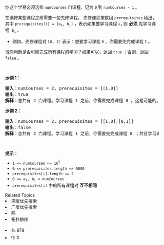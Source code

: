 <p>你这个学期必须选修 <code>numCourses</code> 门课程，记为 <code>0</code> 到 <code>numCourses - 1</code> 。</p>

<p>在选修某些课程之前需要一些先修课程。 先修课程按数组 <code>prerequisites</code> 给出，其中 <code>prerequisites[i] = [a<sub>i</sub>, b<sub>i</sub>]</code> ，表示如果要学习课程 <code>a<sub>i</sub></code> 则 <strong>必须</strong> 先学习课程  <code>b<sub>i</sub></code><sub> </sub>。</p>

<ul>
	<li>例如，先修课程对 <code>[0, 1]</code> 表示：想要学习课程 <code>0</code> ，你需要先完成课程 <code>1</code> 。</li>
</ul>

<p>请你判断是否可能完成所有课程的学习？如果可以，返回 <code>true</code> ；否则，返回 <code>false</code> 。</p>

<p> </p>

<p><strong>示例 1：</strong></p>

<pre>
<strong>输入：</strong>numCourses = 2, prerequisites = [[1,0]]
<strong>输出：</strong>true
<strong>解释：</strong>总共有 2 门课程。学习课程 1 之前，你需要完成课程 0 。这是可能的。</pre>

<p><strong>示例 2：</strong></p>

<pre>
<strong>输入：</strong>numCourses = 2, prerequisites = [[1,0],[0,1]]
<strong>输出：</strong>false
<strong>解释：</strong>总共有 2 门课程。学习课程 1 之前，你需要先完成​课程 0 ；并且学习课程 0 之前，你还应先完成课程 1 。这是不可能的。</pre>

<p> </p>

<p><strong>提示：</strong></p>

<ul>
	<li><code>1 <= numCourses <= 10<sup>5</sup></code></li>
	<li><code>0 <= prerequisites.length <= 5000</code></li>
	<li><code>prerequisites[i].length == 2</code></li>
	<li><code>0 <= a<sub>i</sub>, b<sub>i</sub> < numCourses</code></li>
	<li><code>prerequisites[i]</code> 中的所有课程对 <strong>互不相同</strong></li>
</ul>
<div><div>Related Topics</div><div><li>深度优先搜索</li><li>广度优先搜索</li><li>图</li><li>拓扑排序</li></div></div><br><div><li>👍 979</li><li>👎 0</li></div>
